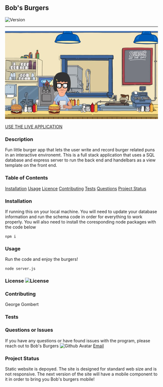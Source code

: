 ## Bob's Burgers
  ![Version](https://img.shields.io/badge/Version-1.0-green)
  ****
  ![App](./public/img/screenshot.png)

  [USE THE LIVE APPLICATION](https://pacific-sands-36264.herokuapp.com/)

  ### Description
  Fun little burger app that lets the user write and record burger related puns in an interactive environemt. This is a full stack application that uses a SQL database and express server to run the back end and handelbars as a view template on the front end.
  ### Table of Contents
  [Installation](#Installation)
  [Usage](#Usage)
  [Licence](#Licence)
  [Contributing](#Contributing)
  [Tests](#Tests)
  [Questions](#Questions)
  [Project Status](#Project-status)
  
  ### Installation
  If running this on your local machine. You will need to update your database information and run the schema code in order for everything to work properly. You will also need to install the coresponding node packages with the code below
  ```
 npm i 
```
  ### Usage
  Run the code and enjoy the burgers!
  ```
 node server.js 
```

  ### License ![License](https://img.shields.io/badge/License-MIT-blue)
  
  ### Contributing
  George Gombert
  ### Tests
  
  ### Questions or Issues
  If you have any questions or have found issues with the program, please reach out to Bob's Burgers
  <img src="https://avatars3.githubusercontent.com/u/59551782?v=4" alt="Github Avatar" width="200"/> [Email](georgegombert@gmail.com)
  
  ### Project Status
  Static website is depoyed. The site is designed for standard web size and is not responsive. The next version of the site will have a mobile component to it in order to bring you Bob's burgers mobile!